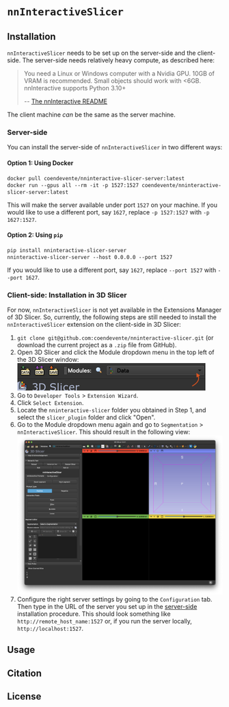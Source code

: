 # `nnInteractiveSlicer`

## Installation

`nnInteractiveSlicer` needs to be set up on the server-side and the client-side. The server-side needs relatively heavy compute, as described here:

> You need a Linux or Windows computer with a Nvidia GPU. 10GB of VRAM is recommended. Small objects should work with <6GB. nnInteractive supports Python 3.10+
> 
> -- [The nnInteractive README](https://github.com/MIC-DKFZ/nnInteractive?tab=readme-ov-file#prerequisites)

The client machine _can_ be the same as the server machine.

### Server-side

You can install the server-side of `nnInteractiveSlicer` in two different ways:

#### Option 1: Using Docker

```
docker pull coendevente/nninteractive-slicer-server:latest
docker run --gpus all --rm -it -p 1527:1527 coendevente/nninteractive-slicer-server:latest
```

This will make the server available under port `1527` on your machine. If you would like to use a different port, say `1627`, replace `-p 1527:1527` with `-p 1627:1527`.

#### Option 2: Using `pip`

```
pip install nninteractive-slicer-server
nninteractive-slicer-server --host 0.0.0.0 --port 1527
```

If you would like to use a different port, say `1627`, replace `--port 1527` with `--port 1627`.

### Client-side: Installation in 3D Slicer

For now, `nnInteractiveSlicer` is not yet available in the Extensions Manager of 3D Slicer. So, currently, the following steps are still needed to install the `nnInteractiveSlicer` extension on the client-side in 3D Slicer:

1. `git clone git@github.com:coendevente/nninteractive-slicer.git` (or download the current project as a `.zip` file from GitHub).
2. Open 3D Slicer and click the Module dropdown menu in the top left of the 3D Slicer window:
	![Slicer dropdown menu](img/dropdown.png)
3. Go to `Developer Tools` > `Extension Wizard`.
4. Click `Select Extension`.
5. Locate the `nninteractive-slicer` folder you obtained in Step 1, and select the `slicer_plugin` folder and click "Open".
6. Go to the Module dropdown menu again and go to `Segmentation` > `nnInteractiveSlicer`. This should result in the following view:
  ![First view of the Slicer extension](img/plugin_first_sight.png)
7. Configure the right server settings by going to the `Configuration` tab. Then type in the URL of the server you set up in the [server-side](#server-side) installation procedure. This should look something like `http://remote_host_name:1527` or, if you run the server locally, `http://localhost:1527`.

## Usage

## Citation

## License
